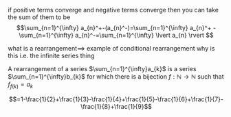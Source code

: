 if positive terms converge and negative terms converge
then you can take the sum of them to be 
$$\sum_{n=1}^{\infty} a_{n}^+-(a_{n}^-)=\sum_{n=1}^{\infty} a_{n}^+ - \sum_{n=1}^{\infty} a_{n}^-=\sum_{n=1}^{\infty} \lvert a_{n} \rvert $$

what is a rearrangement$\implies$
example of conditional rearrangement
why is this i.e. the infinite series thing

A rearrangement of a series $\sum_{n=1}^{\infty}a_{k}$ is a series $\sum_{n=1}^{\infty}b_{k}$ for which there is a bijection $f:\mathbb{N}\to \mathbb{N}$ such that $f_{f(k)}=a_{k}$

$$=1-\frac{1}{2}+\frac{1}{3}-\frac{1}{4}+\frac{1}{5}-\frac{1}{6}+\frac{1}{7}-\frac{1}{8}+\frac{1}{9}$$